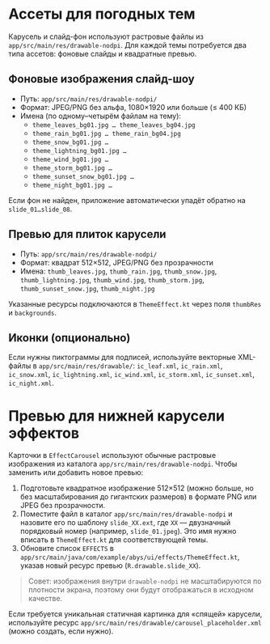 # Ассеты для погодных тем

Карусель и слайд-фон используют растровые файлы из `app/src/main/res/drawable-nodpi`. Для каждой
темы потребуется два типа ассетов: фоновые слайды и квадратные превью.

## Фоновые изображения слайд-шоу

* Путь: `app/src/main/res/drawable-nodpi/`
* Формат: JPEG/PNG без альфа, 1080×1920 или больше (≤ 400 КБ)
* Имена (по одному–четырём файлам на тему):
  * `theme_leaves_bg01.jpg … theme_leaves_bg04.jpg`
  * `theme_rain_bg01.jpg … theme_rain_bg04.jpg`
  * `theme_snow_bg01.jpg …`
  * `theme_lightning_bg01.jpg …`
  * `theme_wind_bg01.jpg …`
  * `theme_storm_bg01.jpg …`
  * `theme_sunset_snow_bg01.jpg …`
  * `theme_night_bg01.jpg …`

Если фон не найден, приложение автоматически упадёт обратно на `slide_01…slide_08`.

## Превью для плиток карусели

* Путь: `app/src/main/res/drawable-nodpi/`
* Формат: квадрат 512×512, JPEG/PNG без прозрачности
* Имена: `thumb_leaves.jpg`, `thumb_rain.jpg`, `thumb_snow.jpg`, `thumb_lightning.jpg`,
  `thumb_wind.jpg`, `thumb_storm.jpg`, `thumb_sunset_snow.jpg`, `thumb_night.jpg`

Указанные ресурсы подключаются в `ThemeEffect.kt` через поля `thumbRes` и `backgrounds`.

## Иконки (опционально)

Если нужны пиктограммы для подписей, используйте векторные XML-файлы в `app/src/main/res/drawable/`:
`ic_leaf.xml`, `ic_rain.xml`, `ic_snow.xml`, `ic_lightning.xml`, `ic_wind.xml`, `ic_storm.xml`,
`ic_sunset.xml`, `ic_night.xml`.
# Превью для нижней карусели эффектов

Карточки в `EffectCarousel` используют обычные растровые изображения из каталога
`app/src/main/res/drawable-nodpi`. Чтобы заменить или добавить новое превью:

1. Подготовьте квадратное изображение 512×512 (можно больше, но без масштабирования до гигантских
   размеров) в формате PNG или JPEG без прозрачности.
2. Поместите файл в каталог `app/src/main/res/drawable-nodpi` и назовите его по шаблону
   `slide_XX.ext`, где `XX` — двузначный порядковый номер (например, `slide_01.jpeg`). Это имя
   нужно вписать в `ThemeEffect.kt` для соответствующей темы.
3. Обновите список `EFFECTS` в `app/src/main/java/com/example/abys/ui/effects/ThemeEffect.kt`,
   указав новый ресурс превью (`R.drawable.slide_XX`).

> Совет: изображения внутри `drawable-nodpi` не масштабируются по плотности экрана, поэтому они
> будут отображаться в исходном качестве.

Если требуется уникальная статичная картинка для «спящей» карусели, используйте ресурс
`app/src/main/res/drawable/carousel_placeholder.xml` (можно создать, если нужно).
